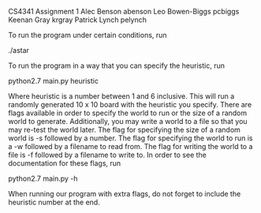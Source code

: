 CS4341 Assignment 1
Alec Benson     abenson
Leo Bowen-Biggs pcbiggs
Keenan Gray     krgray
Patrick Lynch   pelynch

To run the program under certain conditions, run

./astar

To run the program in a way that you can specify the heuristic, run

python2.7 main.py heuristic

Where heuristic is a number between 1 and 6 inclusive. This will run a randomly
generated 10 x 10 board with the heuristic you specify. There are flags
available in order to specify the world to run or the size of a random world to
generate. Additionally, you may write a world to a file so that you may re-test
the world later. The flag for specifying the size of a random world is -s
followed by a number. The flag for specifying the world to run is a -w followed
by a filename to read from. The flag for writing the world to a file is -f
followed by a filename to write to. In order to see the documentation for these
flags, run

python2.7 main.py -h

When running our program with extra flags, do not forget to include the
heuristic number at the end.
